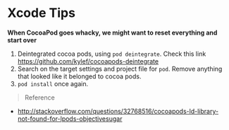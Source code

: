 # Xcode Tips

**When CocoaPod goes whacky, we might want to reset everything and start over**

1. Deintegrated cocoa pods, using `pod deintegrate`. Check this link <https://github.com/kylef/cocoapods-deintegrate>  
2. Search on the target settings and project file for `pod`. Remove anything that looked like it belonged to cocoa pods.  
3. `pod install` once again.
  
> Reference  

- <http://stackoverflow.com/questions/32768516/cocoapods-ld-library-not-found-for-lpods-objectivesugar>